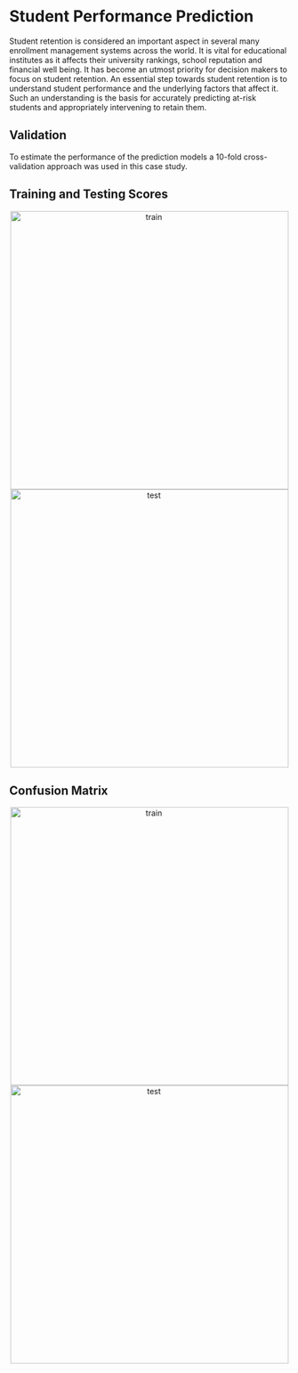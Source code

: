 # Student Performance Prediction

Student retention is considered an important aspect in several many enrollment management systems across the world. It is vital for educational institutes as it affects their university rankings, school reputation and financial well being. It has become an utmost priority for decision makers to focus on student retention. An essential step towards student retention is to understand student performance and the underlying factors that affect it. Such an understanding is the basis for accurately predicting at-risk students and appropriately intervening to retain them.


## Validation

To estimate the performance of the prediction models a 10-fold cross-validation approach was used in this case study.

## Training and Testing Scores

<p align="center">
  <img src="https://github.com/haxamxam/student_performance/blob/main/student_performance.png" width="500" title="train">
  <img src="https://github.com/haxamxam/student_performance/blob/main/student_performance_1.png" width="500" alt="test">
</p>

## Confusion Matrix

<p align="center">
  <img src="https://github.com/haxamxam/student_performance/blob/main/confusion.png" width="500" title="train">
  <img src="https://github.com/haxamxam/student_performance/blob/main/confusion_1.png" width="500" alt="test">
</p>
